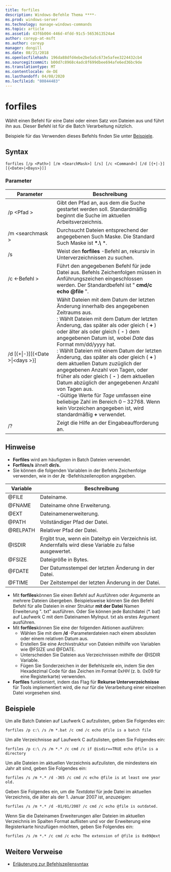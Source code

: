 ```yaml
---
title: forfiles
description: Windows-Befehle Thema ****-
ms.prod: windows-server
ms.technology: manage-windows-commands
ms.topic: article
ms.assetid: 43f6b004-446d-4fdd-91c5-5653613524a4
author: coreyp-at-msft
ms.author: coreyp
manager: dongill
ms.date: 08/21/2018
ms.openlocfilehash: 196da88dfd4ebe2be5a5c673e5afee3224432cb4
ms.sourcegitcommit: b00d7c8968c4adc8f699dbee694afe6ed36bc9de
ms.translationtype: MT
ms.contentlocale: de-DE
ms.lasthandoff: 04/08/2020
ms.locfileid: "80844483"
---
```

# <a name="forfiles"></a>forfiles



Wählt einen Befehl für eine Datei oder einen Satz von Dateien aus und führt ihn aus. Dieser Befehl ist für die Batch Verarbeitung nützlich.

Beispiele für das Verwenden dieses Befehls finden Sie unter [Beispiele](#BKMK_examples).

## <a name="syntax"></a>Syntax

```
forfiles [/p <Path>] [/m <SearchMask>] [/s] [/c <Command>] [/d [{+|-}][{<Date>|<Days>}]]
```


### <a name="parameters"></a>Parameter

|                     Parameter                      |                                                                                                                                                                                                                                                                                                    Beschreibung                                                                                                                                                                                                                                                                                                     |
|----------------------------------------------------|--------------------------------------------------------------------------------------------------------------------------------------------------------------------------------------------------------------------------------------------------------------------------------------------------------------------------------------------------------------------------------------------------------------------------------------------------------------------------------------------------------------------------------------------------------------------------------------------------------------------|
|                     /p \<Pfad >                     |                                                                                                                                                                                                                                                 Gibt den Pfad an, aus dem die Suche gestartet werden soll. Standardmäßig beginnt die Suche im aktuellen Arbeitsverzeichnis.                                                                                                                                                                                                                                                  |
|                  /m \<searchmask >                  |                                                                                                                                                                                                                                                           Durchsucht Dateien entsprechend der angegebenen Such Maske. Die Standard Such Maske ist **\*.\\** \*.                                                                                                                                                                                                                                                           |
|                         /s                         |                                                                                                                                                                                                                                                                   Weist den **forfiles** -Befehl an, rekursiv in Unterverzeichnissen zu suchen.                                                                                                                                                                                                                                                                    |
|                  /c \<-Befehl >                   |                                                                                                                                                                                                                                  Führt den angegebenen Befehl für jede Datei aus. Befehls Zeichenfolgen müssen in Anführungszeichen eingeschlossen werden. Der Standardbefehl ist " **cmd/c echo @file** ".                                                                                                                                                                                                                                   |
| /d&nbsp;[{+\|-}]&#8288;[{\<Date >\|&#8288;\<days >}] | Wählt Dateien mit dem Datum der letzten Änderung innerhalb des angegebenen Zeitraums aus.</br>: Wählt Dateien mit dem Datum der letzten Änderung, das später als oder gleich ( **+** ) oder älter als oder gleich ( **-** ) dem angegebenen Datum ist, wobei *Date* das Format mm/dd/yyyy hat.</br>: Wählt Dateien mit einem Datum der letzten Änderung, das später als oder gleich ( **+** ) dem aktuellen Datum zuzüglich der angegebenen Anzahl von Tagen, oder früher als oder gleich ( **-** ) dem aktuellen Datum abzüglich der angegebenen Anzahl von Tagen aus.</br>-Gültige Werte für *Tage* umfassen eine beliebige Zahl im Bereich 0 – 32768. Wenn kein Vorzeichen angegeben ist, wird standardmäßig **+** verwendet. |
|                         /?                         |                                                                                                                                                                                                                                                                                        Zeigt die Hilfe an der Eingabeaufforderung an.                                                                                                                                                                                                                                                                                        |

## <a name="remarks"></a>Hinweise

-   **Forfiles** wird am häufigsten in Batch Dateien verwendet.
-   **Forfiles/s** ähnelt **dir/s.**
-   Sie können die folgenden Variablen in der Befehls Zeichenfolge verwenden, wie in der **/c** -Befehlszeilenoption angegeben.  

|Variable|Beschreibung|
|--------|-----------|
|@FILE|Dateiname.|
|@FNAME|Dateiname ohne Erweiterung.|
|@EXT|Dateinamenerweiterung.|
|@PATH|Vollständiger Pfad der Datei.|
|@RELPATH|Relativer Pfad der Datei.|
|@ISDIR|Ergibt true, wenn ein Dateityp ein Verzeichnis ist. Andernfalls wird diese Variable zu false ausgewertet.|
|@FSIZE|Dateigröße in Bytes.|
|@FDATE|Der Datumsstempel der letzten Änderung in der Datei.|
|@FTIME|Der Zeitstempel der letzten Änderung in der Datei.|

-   Mit **forfiles**können Sie einen Befehl auf Ausführen oder Argumente an mehrere Dateien übergeben. Beispielsweise können Sie den Befehl Befehl für alle Dateien in einer Struktur **mit der Datei** Namen Erweiterung ". txt" ausführen. Oder Sie können jede Batchdatei (*. bat) auf Laufwerk C mit dem Dateinamen MyInput. txt als erstes Argument ausführen.
-   Mit **forfiles**können Sie eine der folgenden Aktionen ausführen:  
    -   Wählen Sie mit dem **/d** -Parameterdateien nach einem absoluten oder einem relativen Datum aus.
    -   Erstellen Sie eine Archivstruktur von Dateien mithilfe von Variablen wie @FSIZE und @FDATE.
    -   Unterscheiden Sie Dateien aus Verzeichnissen mithilfe der @ISDIR Variable.
    -   Fügen Sie Sonderzeichen in der Befehlszeile ein, indem Sie den Hexadezimal Code für das Zeichen im Format 0x*HH* (z. b. 0x09 für eine Registerkarte) verwenden.
-   **Forfiles** funktioniert, indem das Flag für **Rekurse Unterverzeichnisse** für Tools implementiert wird, die nur für die Verarbeitung einer einzelnen Datei vorgesehen sind.

## <a name="examples"></a><a name=BKMK_examples></a>Beispiele

Um alle Batch Dateien auf Laufwerk C aufzulisten, geben Sie Folgendes ein:
```
forfiles /p c:\ /s /m *.bat /c cmd /c echo @file is a batch file
```
Um alle Verzeichnisse auf Laufwerk C aufzulisten, geben Sie Folgendes ein:
```
forfiles /p c:\ /s /m *.* /c cmd /c if @isdir==TRUE echo @file is a directory
```
Um alle Dateien im aktuellen Verzeichnis aufzulisten, die mindestens ein Jahr alt sind, geben Sie Folgendes ein:
```
forfiles /s /m *.* /d -365 /c cmd /c echo @file is at least one year old.
```
Geben Sie Folgendes ein, um die *Textdatei* für jede Datei im aktuellen Verzeichnis, die älter als der 1. Januar 2007 ist, anzuzeigen:
```
forfiles /s /m *.* /d -01/01/2007 /c cmd /c echo @file is outdated. 
```
Wenn Sie die Dateinamen Erweiterungen aller Dateien im aktuellen Verzeichnis im Spalten Format auflisten und vor der Erweiterung eine Registerkarte hinzufügen möchten, geben Sie Folgendes ein:
```
forfiles /s /m *.* /c cmd /c echo The extension of @file is 0x09@ext 
```

## <a name="additional-references"></a>Weitere Verweise

- [Erläuterung zur Befehlszeilensyntax](command-line-syntax-key.md)
